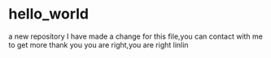 # hello_world
a new repository 
I have made a change for this file,you can contact with me to get more
thank you
you are right,you are right
linlin
